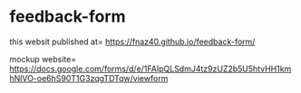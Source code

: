 # feedback-form
this websit published at= https://fnaz40.github.io/feedback-form/

mockup website=   https://docs.google.com/forms/d/e/1FAIpQLSdmJ4tz9zUZ2b5U5htvHH1kmhNlVO-oe6hS90T1G3zqgTDTqw/viewform
